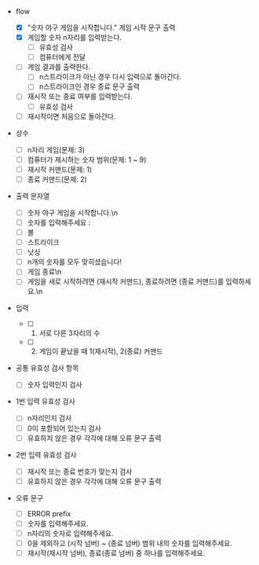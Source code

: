 - flow

  - [x] "숫자 야구 게임을 시작합니다." 게임 시작 문구 출력
  - [x] 게임할 숫자 n자리를 입력받는다.
    - [ ] 유효성 검사
    - [ ] 컴퓨터에게 전달
  - [ ] 게임 결과를 출력한다.
    - [ ] n스트라이크가 아닌 경우 다시 입력으로 돌아간다.
    - [ ] n스트라이크인 경우 종료 문구 출력
  - [ ] 재시작 또는 종료 여부를 입력받는다.
    - [ ] 유효성 검사
  - [ ] 재시작이면 처음으로 돌아간다.

- 상수

  - [ ] n자리 게임(문제: 3)
  - [ ] 컴퓨터가 제시하는 숫자 범위(문제: 1 ~ 9)
  - [ ] 재시작 커맨드(문제: 1)
  - [ ] 종료 커맨드(문제: 2)

- 출력 문자열

  - [ ] 숫자 야구 게임을 시작합니다.\n
  - [ ] 숫자를 입력해주세요 :
  - [ ] 볼
  - [ ] 스트라이크
  - [ ] 낫싱
  - [ ] n개의 숫자를 모두 맞히셨습니다!
  - [ ] 게임 종료\n
  - [ ] 게임을 새로 시작하려면 (재시작 커맨드), 종료하려면 (종료 커맨드)를 입력하세요.\n

- 입력

  - [ ] 1. 서로 다른 3자리의 수
  - [ ] 2. 게임이 끝났을 때 1(재시작), 2(종료) 커맨드

- 공통 유효성 검사 항목

  - [ ] 숫자 입력인지 검사

- 1번 입력 유효성 검사

  - [ ] n자리인지 검사
  - [ ] 0이 포함되어 있는지 검사
  - [ ] 유효하지 않은 경우 각각에 대해 오류 문구 출력

- 2번 입력 유효성 검사

  - [ ] 재시작 또는 종료 번호가 맞는지 검사
  - [ ] 유효하지 않은 경우 각각에 대해 오류 문구 출력

- 오류 문구
  - [ ] ERROR prefix
  - [ ] 숫자를 입력해주세요.
  - [ ] n자리의 숫자로 입력해주세요.
  - [ ] 0을 제외하고 (시작 넘버) ~ (종료 넘버) 범위 내의 숫자를 입력해주세요.
  - [ ] 재시작(재시작 넘버), 종료(종료 넘버) 중 하나를 입력해주세요.
